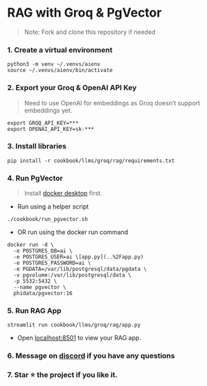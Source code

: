 # RAG with Groq & PgVector

> Note: Fork and clone this repository if needed

### 1. Create a virtual environment

```shell
python3 -m venv ~/.venvs/aienv
source ~/.venvs/aienv/bin/activate
```

### 2. Export your Groq & OpenAI API Key

> Need to use OpenAI for embeddings as Groq doesn't support embeddings yet.

```shell
export GROQ_API_KEY=***
export OPENAI_API_KEY=sk-***
```

### 3. Install libraries

```shell
pip install -r cookbook/llms/groq/rag/requirements.txt
```

### 4. Run PgVector

> Install [docker desktop](https://docs.docker.com/desktop/install/mac-install/) first.

- Run using a helper script

```shell
./cookbook/run_pgvector.sh
```

- OR run using the docker run command

```shell
docker run -d \
  -e POSTGRES_DB=ai \
  -e POSTGRES_USER=ai \[app.py](..%2Fapp.py)
  -e POSTGRES_PASSWORD=ai \
  -e PGDATA=/var/lib/postgresql/data/pgdata \
  -v pgvolume:/var/lib/postgresql/data \
  -p 5532:5432 \
  --name pgvector \
  phidata/pgvector:16
```

### 5. Run RAG App

```shell
streamlit run cookbook/llms/groq/rag/app.py
```

- Open [localhost:8501](http://localhost:8501) to view your RAG app.

### 6. Message on [discord](https://discord.gg/4MtYHHrgA8) if you have any questions

### 7. Star ⭐️ the project if you like it.
